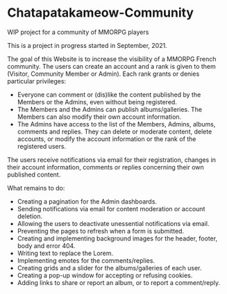 # Chatapatakameow-Community
WIP project for a community of MMORPG players

This is a project in progress started in September, 2021.

The goal of this Website is to increase the visibility of a MMORPG French community. The users can create an account and a rank is given to them (Visitor, Community Member or Admin). Each rank grants or denies particular privileges:
- Everyone can comment or (dis)like the content published by the Members or the Admins, even without being registered.
- The Members and the Admins can publish albums/galleries. The Members can also modify their own account information.
- The Admins have access to the list of the Members, Admins, albums, comments and replies. They can delete or moderate content, delete accounts, or modify the account information or the rank of the registered users.

The users receive notifications via email for their registration, changes in their account information, comments or replies concerning their own published content.

What remains to do:
- Creating a pagination for the Admin dashboards.
- Sending notifications via email for content moderation or account deletion.
- Allowing the users to deactivate unessential notifications via email.
- Preventing the pages to refresh when a form is submitted.
- Creating and implementing background images for the header, footer, body and error 404.
- Writing text to replace the Lorem.
- Implementing emotes for the comments/replies.
- Creating grids and a slider for the albums/galleries of each user.
- Creating a pop-up window for accepting or refusing cookies.
- Adding links to share or report an album, or to report a comment/reply.
